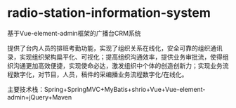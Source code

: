 # radio-station-information-system
基于Vue-element-admin框架的广播台CRM系统

提供了台内人员的排班考勤功能，实现了组织关系在线化，安全可靠的组织通讯录，实现组织架构扁平化、可视化；提高组织沟通效率，提供业务审批流，使得组织沟通更加高效便捷，实现使命必达，激发组织中个体的创造创新力；实现业务流程数字化，对节目，人员，稿件的采编播业务流程数字化/在线化。

主要技术栈：Spring+SpringMVC+MyBatis+shrio+Vue+Vue-element-admin+jQuery+Maven

